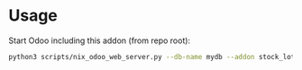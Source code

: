 # Usage

Start Odoo including this addon (from repo root):

```bash
python3 scripts/nix_odoo_web_server.py --db-name mydb --addon stock_lot_multi_image
```

